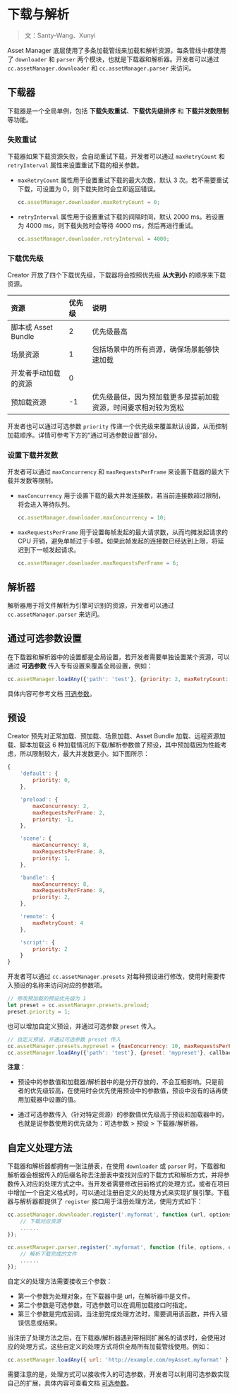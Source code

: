 # 下载与解析

> 文：Santy-Wang、Xunyi

Asset Manager 底层使用了多条加载管线来加载和解析资源，每条管线中都使用了 `downloader` 和 `parser` 两个模块，也就是下载器和解析器。开发者可以通过 `cc.assetManager.downloader` 和 `cc.assetManager.parser` 来访问。

## 下载器

下载器是一个全局单例，包括 **下载失败重试**、**下载优先级排序** 和 **下载并发数限制** 等功能。

### 失败重试

下载器如果下载资源失败，会自动重试下载，开发者可以通过 `maxRetryCount` 和 `retryInterval` 属性来设置重试下载的相关参数。

- `maxRetryCount` 属性用于设置重试下载的最大次数，默认 3 次。若不需要重试下载，可设置为 0，则下载失败时会立即返回错误。

  ```js
  cc.assetManager.downloader.maxRetryCount = 0;
  ```

- `retryInterval` 属性用于设置重试下载的间隔时间，默认 2000 ms。若设置为 4000 ms，则下载失败时会等待 4000 ms，然后再进行重试。

  ```js
  cc.assetManager.downloader.retryInterval = 4000;
  ```

### 下载优先级

Creator 开放了四个下载优先级，下载器将会按照优先级 **从大到小** 的顺序来下载资源。

| 资源 | 优先级 | 说明 |
| :-- | :---- | :--- |
| 脚本或 Asset Bundle  | 2  | 优先级最高 |
| 场景资源             | 1  | 包括场景中的所有资源，确保场景能够快速加载 |
| 开发者手动加载的资源   | 0  |  |
| 预加载资源           | -1 | 优先级最低，因为预加载更多是提前加载资源，时间要求相对较为宽松 |

开发者也可以通过可选参数 `priority` 传递一个优先级来覆盖默认设置，从而控制加载顺序。详情可参考下方的“通过可选参数设置”部分。

### 设置下载并发数

开发者可以通过 `maxConcurrency` 和 `maxRequestsPerFrame` 来设置下载器的最大下载并发数等限制。

- `maxConcurrency` 用于设置下载的最大并发连接数，若当前连接数超过限制，将会进入等待队列。

  ```js
  cc.assetManager.downloader.maxConcurrency = 10;
  ```

- `maxRequestsPerFrame` 用于设置每帧发起的最大请求数，从而均摊发起请求的 CPU 开销，避免单帧过于卡顿。如果此帧发起的连接数已经达到上限，将延迟到下一帧发起请求。

  ```js
  cc.assetManager.downloader.maxRequestsPerFrame = 6;
  ```

## 解析器

解析器用于将文件解析为引擎可识别的资源，开发者可以通过 `cc.assetManager.parser` 来访问。

## 通过可选参数设置

在下载器和解析器中的设置都是全局设置，若开发者需要单独设置某个资源，可以通过 **可选参数** 传入专有设置来覆盖全局设置，例如：

```js
cc.assetManager.loadAny({'path': 'test'}, {priority: 2, maxRetryCount: 1, maxConcurrency: 10}, callback);
```

具体内容可参考文档 [可选参数](options.md)。

## 预设

Creator 预先对正常加载、预加载、场景加载、Asset Bundle 加载、远程资源加载、脚本加载这 6 种加载情况的下载/解析参数做了预设，其中预加载因为性能考虑，所以限制较大，最大并发数更小。如下图所示：

```js
{
    'default': {
        priority: 0,
    },

    'preload': {
        maxConcurrency: 2, 
        maxRequestsPerFrame: 2,
        priority: -1,
    },

    'scene': {
        maxConcurrency: 8, 
        maxRequestsPerFrame: 8,
        priority: 1,
    },

    'bundle': {
        maxConcurrency: 8, 
        maxRequestsPerFrame: 8,
        priority: 2,
    },

    'remote': {
        maxRetryCount: 4
    },

    'script': {
        priority: 2
    }
}
```

开发者可以通过 `cc.assetManager.presets` 对每种预设进行修改，使用时需要传入预设的名称来访问对应的参数项。

```js
// 修改预加载的预设优先级为 1
let preset = cc.assetManager.presets.preload;
preset.priority = 1;
```

也可以增加自定义预设，并通过可选参数 `preset` 传入。

```js
// 自定义预设，并通过可选参数 preset 传入
cc.assetManager.presets.mypreset = {maxConcurrency: 10, maxRequestsPerFrame: 6};
cc.assetManager.loadAny({'path': 'test'}, {preset: 'mypreset'}, callback);
```

**注意**：

- 预设中的参数值和加载器/解析器中的是分开存放的，不会互相影响。只是前者的优先级较高，在使用时会优先使用预设中的参数值，预设中没有的话再使用加载器中设置的值。

- 通过可选参数传入（针对特定资源）的参数值优先级高于预设和加载器中的，也就是说参数使用的优先级为：可选参数 > 预设 > 下载器/解析器。

## 自定义处理方法

下载器和解析器都拥有一张注册表，在使用 `downloader` 或 `parser` 时，下载器和解析器会根据传入的后缀名称去注册表中查找对应的下载方式和解析方式，并将参数传入对应的处理方式之中。当开发者需要修改目前格式的处理方式，或者在项目中增加一个自定义格式时，可以通过注册自定义的处理方式来实现扩展引擎。下载器与解析器都提供了 `register` 接口用于注册处理方法，使用方式如下：

```js
cc.assetManager.downloader.register('.myformat', function (url, options, callback) {
    // 下载对应资源
    ......
});

cc.assetManager.parser.register('.myformat', function (file, options, callback) {
    // 解析下载完成的文件
    ......
});
```

自定义的处理方法需要接收三个参数：
- 第一个参数为处理对象，在下载器中是 url，在解析器中是文件。
- 第二个参数是可选参数，可选参数可以在调用加载接口时指定。
- 第三个参数是完成回调，当注册完成处理方法时，需要调用该函数，并传入错误信息或结果。

当注册了处理方法之后，在下载器/解析器遇到带相同扩展名的请求时，会使用对应的处理方式，这些自定义的处理方式将供全局所有加载管线使用。例如：

```js
cc.assetManager.loadAny({ url: 'http://example.com/myAsset.myformat' }, callback);
```

需要注意的是，处理方式可以接收传入的可选参数，开发者可以利用可选参数实现自己的扩展，具体内容可查看文档 [可选参数](options.md#扩展引擎)。
